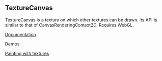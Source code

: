 ## TextureCanvas

TextureCanvas is a texture on which other textures can be drawn. Its API is similar to that of CanvasRenderingContext2D. Requires WebGL.

[Documentation](documentation.md?view)

Demos:

[Painting with textures](https://playground.croncle.com/#AEIQSV#1)
